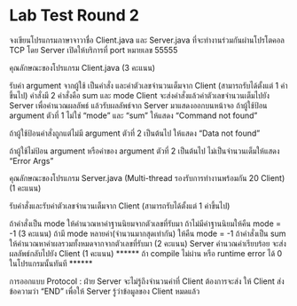 # Lab Test Round 2
<p>
จงเขียนโปรแกรมภาษาจาวาชื่อ Client.java และ Server.java ที่จะทำงานร่วมกันผ่านโปรโตคอล TCP
โดย Server เปิดให้บริการที่ port หมายเลข 55555


คุณลักษณะของโปรแกรม Client.java             (3 คะแนน)

รับค่า argument จากผู้ใช้ เป็นคำสั่ง และค่าตัวเลขจำนวนเต็มจาก Client (สามารถรับได้ตั้งแต่ 1 ค่าขึ้นไป)
คำสั่งมี 2 คำสั่งคือ sum และ mode
Client จะส่งคำสั่งแล้วค่าตัวเลขจำนวนเต็มไปยัง Server เพื่อคำนวณผลลัพธ์
แล้วรับผลลัพธ์จาก Server มาแสดงออกบนหน้าจอ
ถ้าผู้ใช้ป้อน argument ตัวที่ 1 ไม่ใช่ “mode” และ “sum” ให้แสดง “Command not found”

ถ้าผู้ใช้ป้อนคำสั่งถูกแต่ไม่มี argument ตัวที่ 2 เป็นต้นไป ให้แสดง “Data not found”

ถ้าผู้ใช้ไม่ป้อน argument หรือค่าของ argument ตัวที่ 2 เป็นต้นไป ไม่เป็นจำนวนเต็มให้แสดง “Error Args”
 

คุณลักษณะของโปรแกรม Server.java (Multi-thread รองรับการทำงานพร้อมกัน 20 Client)      (1 คะแนน)



รับคำสั่งและรับค่าตัวเลขจำนวนเต็มจาก Client (สามารถรับได้ตั้งแต่ 1 ค่าขึ้นไป)             

ถ้าคำสั่งเป็น  mode ให้คำนวณหาค่าฐานนิยมจากตัวเลขที่รับมา ถ้าไม่มีค่าฐานนิยมให้คืน mode = -1   (3 คะแนน)
ถ้ามี mode หลายค่า(จำนวนมากสุดเท่ากัน) ให้คืน mode = -1
ถ้าคำสั่งเป็น sum ให้คำนวณหาค่าผลรวมทั้งหมดจากจากตัวเลขที่รับมา                  (2 คะแนน)
Server คำนวณค่าเรียบร้อย จะส่งผลลัพธ์กลับไปยัง Client                                    (1 คะแนน)
****** ถ้า compile ไม่ผ่าน หรือ runtime error ได้ 0 ในโปรแกรมนั้นทันที  ******

 

การออกแบบ Protocol : ฝ่าย Server จะไม่รู้ถึงจำนวนค่าที่ Client ต้องการจะส่ง ให้ Client ส่งข้อความว่า “END” เพื่อให้ Server รู้ว่าข้อมูลของ Client หมดแล้ว
</p>
